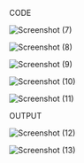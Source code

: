 CODE

![Screenshot (7)](https://user-images.githubusercontent.com/121720878/215012964-62f97696-cb99-4f71-8267-a041527da801.png)




![Screenshot (8)](https://user-images.githubusercontent.com/121720878/215012993-6fb9f22c-9b75-4dbe-b2d0-5de757ad312f.png)




![Screenshot (9)](https://user-images.githubusercontent.com/121720878/215013050-13b86a0b-2890-419c-aa1a-6be194b6185d.png)




![Screenshot (10)](https://user-images.githubusercontent.com/121720878/215013083-a5a4dd0e-d3df-4f08-bfbb-854053daf1ed.png)




![Screenshot (11)](https://user-images.githubusercontent.com/121720878/215013107-31cbdda8-8236-4662-a339-d1b2461b51b1.png)



OUTPUT

![Screenshot (12)](https://user-images.githubusercontent.com/121720878/215013128-3057011a-1b75-43fd-9dab-8afeef08d25f.png)




![Screenshot (13)](https://user-images.githubusercontent.com/121720878/215013215-e8a0593c-e5e5-4016-a641-eec81f5695ff.png)
